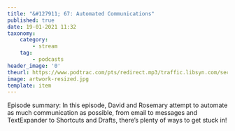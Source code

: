 ```yaml
---
title: "&#127911; 67: Automated Communications"
published: true
date: 19-01-2021 11:32
taxonomy:
    category:
        - stream
    tag:
        - podcasts
header_image: '0'
theurl: https://www.podtrac.com/pts/redirect.mp3/traffic.libsyn.com/secure/automatorsrelay/automators067.mp3
image: artwork-resized.jpg
template: item
--- 
```

Episode summary: In this episode, David and Rosemary attempt to automate as much communication as possible, from email to messages and TextExpander to Shortcuts and Drafts, there’s plenty of ways to get stuck in!
